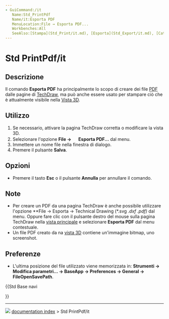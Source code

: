 ```yaml
---
- GuiCommand:/it
   Name:Std_PrintPdf
   Name/it:Esporta PDF
   MenuLocation:File → Esporta PDF...
   Workbenches:All
   SeeAlso:[Stampa](Std_Print/it.md), [Esporta](Std_Export/it.md), [Cattura Schermata](Std_ViewScreenShot/it.md)
---
```


# Std PrintPdf/it



## Descrizione

Il comando **Esporta PDF** ha principalmente lo scopo di creare dei file [PDF](PDF/it.md) dalle pagine di [TechDraw](TechDraw_Workbench/it.md), ma può anche essere usato per stampare ciò che è attualmente visibile nella [Vista 3D](3D_view/it.md).



## Utilizzo

1.  Se necessario, attivare la pagina TechDraw corretta o modificare la vista 3D.
2.  Selezionare l\'opzione **File → <img src="images/Std_PrintPdf.svg" width=16px> Esporta PDF...** dal menu.
3.  Immettere un nome file nella finestra di dialogo.
4.  Premere il pulsante **Salva**.



## Opzioni

-   Premere il tasto **Esc** o il pulsante **Annulla** per annullare il comando.



## Note

-   Per creare un PDF da una pagina TechDraw è anche possibile utilizzare l\'opzione **File → Esporta → Technical Drawing (*.svg *.dxf *.pdf)** dal menu. Oppure fare clic con il pulsante destro del mouse sulla pagina TechDraw nella [vista principale](Main_view_area/it.md) e selezionare **Esporta PDF** dal menu contestuale.
-   Un file PDF creato da na [vista 3D](3D_view/it.md) contiene un\'immagine bitmap, uno screenshot.



## Preferenze

-   L\'ultima posizione del file utilizzato viene memorizzata in: **Strumenti → Modifica parametri... → BaseApp → Preferences → General → FileOpenSavePath**.





{{Std Base navi

}}



---
![](images/Right_arrow.png) [documentation index](../README.md) > Std PrintPdf/it
